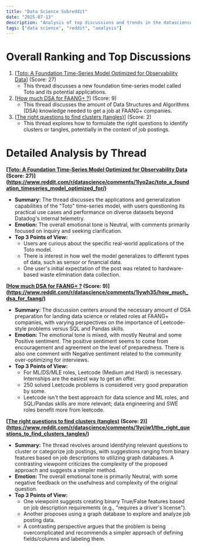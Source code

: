 ```yaml
---
title: "Data Science Subreddit"
date: "2025-07-13"
description: "Analysis of top discussions and trends in the datascience subreddit"
tags: ["data science", "reddit", "analysis"]
---
```


# Overall Ranking and Top Discussions
1. [[Toto: A Foundation Time-Series Model Optimized for Observability Data](https://www.reddit.com/r/datascience/comments/1lyo2ac/toto_a_foundation_timeseries_model_optimized_for/)] (Score: 27)
    * This thread discusses a new foundation time-series model called Toto and its potential applications.
2. [[How much DSA for FAANG+ ?](https://www.reddit.com/r/datascience/comments/1lywh35/how_much_dsa_for_faang/)] (Score: 9)
    * This thread discusses the amount of Data Structures and Algorithms (DSA) knowledge needed to get a job at FAANG+ companies.
3. [[The right questions to find clusters (tangles)](https://www.reddit.com/r/datascience/comments/1lyciw1/the_right_questions_to_find_clusters_tangles/)] (Score: 2)
    * This thread explores how to formulate the right questions to identify clusters or tangles, potentially in the context of job postings.

# Detailed Analysis by Thread
**[[Toto: A Foundation Time-Series Model Optimized for Observability Data](https://www.reddit.com/r/datascience/comments/1lyo2ac/toto_a_foundation_timeseries_model_optimized_for/) (Score: 27)](https://www.reddit.com/r/datascience/comments/1lyo2ac/toto_a_foundation_timeseries_model_optimized_for/)**
*   **Summary:**  The thread discusses the applications and generalization capabilities of the "Toto" time-series model, with users questioning its practical use cases and performance on diverse datasets beyond Datadog's internal telemetry.
*   **Emotion:** The overall emotional tone is Neutral, with comments primarily focused on inquiry and seeking clarification.
*   **Top 3 Points of View:**
    *   Users are curious about the specific real-world applications of the Toto model.
    *   There is interest in how well the model generalizes to different types of data, such as sensor or financial data.
    *   One user's initial expectation of the post was related to hardware-based waste elimination data collection.

**[[How much DSA for FAANG+ ?](https://www.reddit.com/r/datascience/comments/1lywh35/how_much_dsa_for_faang/) (Score: 9)](https://www.reddit.com/r/datascience/comments/1lywh35/how_much_dsa_for_faang/)**
*   **Summary:** The discussion centers around the necessary amount of DSA preparation for landing data science or related roles at FAANG+ companies, with varying perspectives on the importance of Leetcode-style problems versus SQL and Pandas skills.
*   **Emotion:** The emotional tone is mixed, with mostly Neutral and some Positive sentiment. The positive sentiment seems to come from encouragement and agreement on the level of preparedness.  There is also one comment with Negative sentiment related to the community over-optimizing for interviews.
*   **Top 3 Points of View:**
    *   For ML/DS/MLE roles, Leetcode (Medium and Hard) is necessary.  Internships are the easiest way to get an offer.
    *   250 solved Leetcode problems is considered very good preparation by some.
    *   Leetcode isn't the best approach for data science and ML roles, and SQL/Pandas skills are more relevant; data engineering and SWE roles benefit more from leetcode.

**[[The right questions to find clusters (tangles)](https://www.reddit.com/r/datascience/comments/1lyciw1/the_right_questions_to_find_clusters_tangles/) (Score: 2)](https://www.reddit.com/r/datascience/comments/1lyciw1/the_right_questions_to_find_clusters_tangles/)**
*   **Summary:** The thread revolves around identifying relevant questions to cluster or categorize job postings, with suggestions ranging from binary features based on job descriptions to utilizing graph databases.  A contrasting viewpoint criticizes the complexity of the proposed approach and suggests a simpler method.
*   **Emotion:** The overall emotional tone is primarily Neutral, with some negative feedback on the usefulness and complexity of the original question.
*   **Top 3 Points of View:**
    *   One viewpoint suggests creating binary True/False features based on job description requirements (e.g., "requires a driver's license").
    *   Another proposes using a graph database to explore and analyze job posting data.
    *   A contrasting perspective argues that the problem is being overcomplicated and recommends a simpler approach of defining fields/columns and labeling them.
